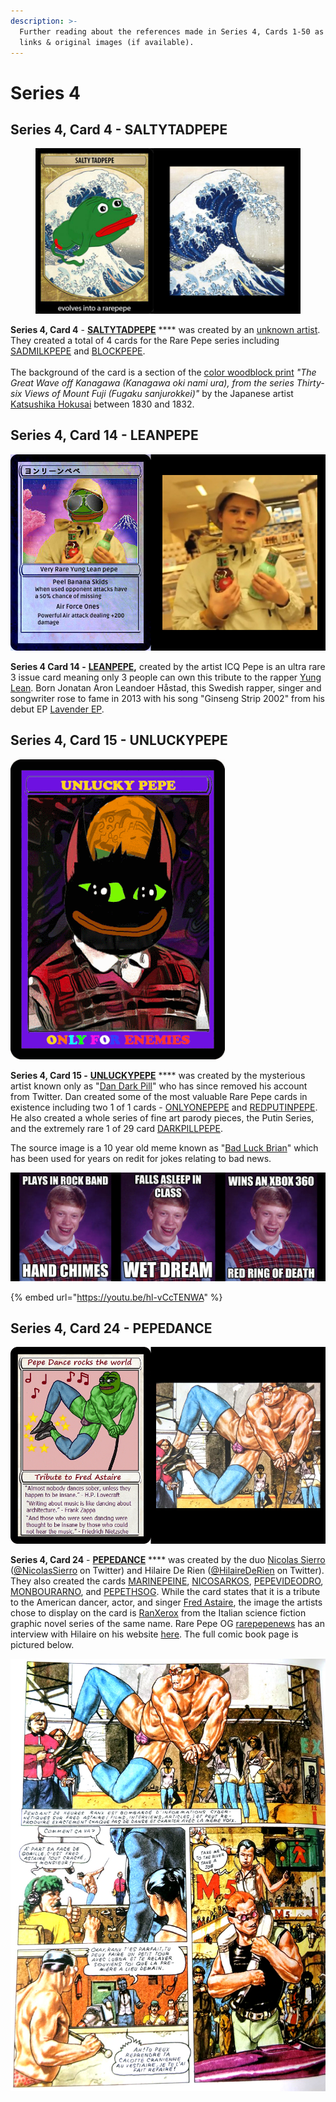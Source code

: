 ```yaml
---
description: >-
  Further reading about the references made in Series 4, Cards 1-50 as well as
  links & original images (if available).
---
```


# Series 4

## Series 4, Card 4 - SALTYTADPEPE

<figure><img src="../../../.gitbook/assets/S04 C04 - SALTYTADPEPE card and source.jpg" alt=""><figcaption></figcaption></figure>

**Series 4, Card 4** - [**SALTYTADPEPE**](https://pepe.wtf/asset/SALTYTADPEPE) **** was created by  an [unknown artist](https://pepe.wtf/artists/1K91tkFMHE8ZucozbBJGxHniCQfoCKRiKy). They created a total of 4 cards for the Rare Pepe series including [SADMILKPEPE](https://pepe.wtf/asset/SADMILKPEPE) and [BLOCKPEPE](https://pepe.wtf/asset/BLOCKPEPE).\
\
The background of the card is a section of the [color woodblock print](https://ukiyo-e.org/image/aic/99030\_512676) _"The Great Wave off Kanagawa (Kanagawa oki nami ura), from the series Thirty-six Views of Mount Fuji (Fugaku sanjurokkei)"_ by the Japanese artist [Katsushika Hokusai](https://en.wikipedia.org/wiki/Hokusai) between 1830 and 1832.&#x20;

## Series 4, Card 14 - LEANPEPE

![](<../../../.gitbook/assets/S04 C14 - LEANPEPE card and source.jpg>)

**Series 4 Card 14 -** [**LEANPEPE**](https://pepe.wtf/asset/LEANPEPE)**,** created by the artist ICQ Pepe is an ultra rare 3 issue card meaning only 3 people can own this tribute to the rapper [Yung Lean](https://en.wikipedia.org/wiki/Yung\_Lean). Born Jonatan Aron Leandoer Håstad, this Swedish rapper, singer and songwriter rose to fame in 2013 with his song "Ginseng Strip 2002" from his debut EP [Lavender EP](https://en.wikipedia.org/wiki/Lavender\_EP).

## Series 4, Card 15 - UNLUCKYPEPE

****![](../../../.gitbook/assets/UNLUCKYPEPE.gif)****

**Series 4, Card 15 -** [**UNLUCKYPEPE**](https://pepe.wtf/asset/UNLUCKYPEPE) **** was created by the mysterious artist known only as "[Dan Dark Pill](https://pepe.wtf/artists/DanDarkPill)" who has since removed his account from Twitter. Dan created some of the most valuable Rare Pepe cards in existence including two 1 of 1 cards - [ONLYONEPEPE](https://pepe.wtf/asset/ONLYONEPEPE) and [REDPUTINPEPE](https://pepe.wtf/asset/REDPUTINPEPE). He also created a whole series of fine art parody pieces, the Putin Series, and the extremely rare 1 of 29 card [DARKPILLPEPE](https://pepe.wtf/asset/DARKPILLPEPE).&#x20;

The source image is a 10 year old meme known as "[Bad Luck Brian](https://knowyourmeme.com/memes/bad-luck-brian)" which has been used for years on redit for jokes relating to bad news.

![](<../../../.gitbook/assets/brian 33.jpg>)

{% embed url="https://youtu.be/hl-vCcTENWA" %}

## Series 4, Card 24 - PEPEDANCE

![](<../../../.gitbook/assets/S04 C24 - PEPEDANCE source and card.jpg>)

**Series 4, Card 24** - [**PEPEDANCE**](https://pepe.wtf/asset/PEPEDANCE) **** was created by the duo [Nicolas Sierro](https://pepe.wtf/artists/Nicolas-Sierro) ([@NicolasSierro](https://twitter.com/NicolasSierro) on Twitter) and Hilaire De Rien ([@HilaireDeRien](https://twitter.com/HilaireDeRien) on Twitter). They also created the cards [MARINEPEINE](https://pepe.wtf/asset/MARINEPEINE), [NICOSARKOS](https://pepe.wtf/asset/NICOSARKOS), [PEPEVIDEODRO](https://pepe.wtf/asset/PEPEVIDEODRO), [MONBOURARNO](https://pepe.wtf/asset/MONBOURARNO), and [PEPETHSOG](https://pepe.wtf/asset/PEPETHESOG). While the card states that it is a tribute to the American dancer, actor, and singer [Fred Astaire](https://en.wikipedia.org/wiki/Fred\_Astaire), the image the artists chose to display on the card is [RanXerox](https://en.wikipedia.org/wiki/RanXerox) from the Italian science fiction graphic novel series of the same name.  Rare Pepe OG [rarepepenews](https://twitter.com/rarepepenews) has an interview with Hilaire on his website [here](http://rarepepenews.com/card-creator-interviews/hilaire-de-rien/). The full comic book page is pictured below.

![](<../../../.gitbook/assets/S04  C24 - PEPEDANCE comic page.jpg>)
